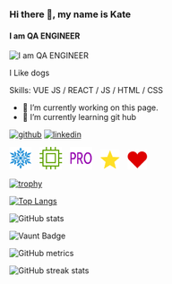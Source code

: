### Hi there 👋, my name is Kate
#### I am QA ENGINEER 
![I am QA ENGINEER ](https://github.com/Yenn-git/Yenn-git/tree/main/images/template.png)

I Like dogs

Skills: VUE JS / REACT / JS / HTML / CSS

- 🔭 I’m currently working on this page. 
- 🌱 I’m currently learning git hub 


[<img src='https://cdn.jsdelivr.net/npm/simple-icons@3.0.1/icons/github.svg' alt='github' height='40'>](https://github.com/https://github.com/Yenn-git/readme_x)  [<img src='https://cdn.jsdelivr.net/npm/simple-icons@3.0.1/icons/linkedin.svg' alt='linkedin' height='40'>](https://www.linkedin.com/in/https://www.linkedin.com/feed//)  

<a href='https://archiveprogram.github.com/'><img src='https://raw.githubusercontent.com/acervenky/animated-github-badges/master/assets/acbadge.gif' width='40' height='40'></a> <a href='https://docs.github.com/en/developers'><img src='https://raw.githubusercontent.com/acervenky/animated-github-badges/master/assets/devbadge.gif' width='40' height='40'></a> <a href='https://github.com/pricing'><img src='https://raw.githubusercontent.com/acervenky/animated-github-badges/master/assets/pro.gif' width='40' height='40'></a> <a href='https://stars.github.com/'><img src='https://raw.githubusercontent.com/acervenky/animated-github-badges/master/assets/starbadge.gif' width='35' height='35'></a> <a href='https://docs.github.com/en/github/supporting-the-open-source-community-with-github-sponsors'><img src='https://raw.githubusercontent.com/acervenky/animated-github-badges/master/assets/sponsorbadge.gif' width='35' height='35'></a> 

[![trophy](https://github-profile-trophy.vercel.app/?username=https://github.com/Yenn-git/readme_x)](https://github.com/ryo-ma/github-profile-trophy)

[![Top Langs](https://github-readme-stats.vercel.app/api/top-langs/?username=https://github.com/Yenn-git/readme_x)](https://github.com/anuraghazra/github-readme-stats)

![GitHub stats](https://github-readme-stats.vercel.app/api?username=https://github.com/Yenn-git/readme_x&show_icons=true&count_private=true)  

![Vaunt Badge](https://api.vaunt.dev/v1/github/entities/https://github.com/Yenn-git/readme_x/contributions?format=svg&private=true)  

![GitHub metrics](https://metrics.lecoq.io/https://github.com/Yenn-git/readme_x)  

![GitHub streak stats](https://streak-stats.demolab.com/?user=https://github.com/Yenn-git/readme_x)  

